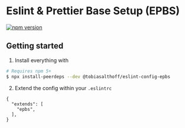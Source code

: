 # Eslint & Prettier Base Setup (EPBS)

[![npm version](https://badge.fury.io/js/%40tobiasalthoff%2Feslint-config-epbs.svg)](https://badge.fury.io/js/%40tobiasalthoff%2Feslint-config-epbs)

## Getting started

1. Install everything with

```zsh
# Requires npm 5+
$ npx install-peerdeps --dev @tobiasalthoff/eslint-config-epbs
```

2. Extend the config within your `.eslintrc`

```
{
  "extends": [
    "epbs",
  ],
}
```